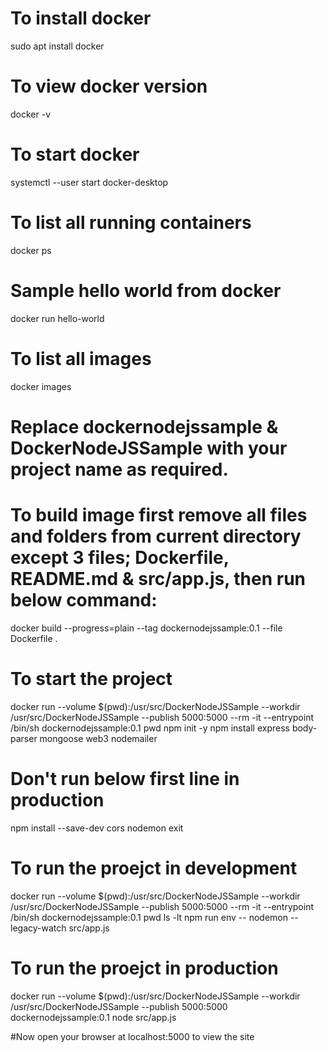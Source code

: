 # To install docker
sudo apt install docker

# To view docker version
docker -v

# To start docker
systemctl --user start docker-desktop

# To list all running containers
docker ps

# Sample hello world from docker
docker run hello-world

# To list all images
docker images

# Replace dockernodejssample & DockerNodeJSSample with your project name as required. 

# To build image first remove all files and folders from current directory except 3 files; Dockerfile, README.md & src/app.js, then run below command:
docker build --progress=plain --tag dockernodejssample:0.1 --file Dockerfile . 

# To start the project
docker run --volume $(pwd):/usr/src/DockerNodeJSSample --workdir /usr/src/DockerNodeJSSample --publish 5000:5000 --rm -it --entrypoint /bin/sh dockernodejssample:0.1
pwd
npm init -y
npm install express body-parser mongoose web3 nodemailer
# Don't run below first line in production
npm install --save-dev cors nodemon
exit

# To run the proejct in development
docker run --volume $(pwd):/usr/src/DockerNodeJSSample --workdir /usr/src/DockerNodeJSSample --publish 5000:5000 --rm -it --entrypoint /bin/sh dockernodejssample:0.1
pwd
ls -lt
npm run env -- nodemon --legacy-watch src/app.js

# To run the proejct in production
docker run --volume $(pwd):/usr/src/DockerNodeJSSample --workdir /usr/src/DockerNodeJSSample --publish 5000:5000 dockernodejssample:0.1 node src/app.js

#Now open your browser at localhost:5000 to view the site